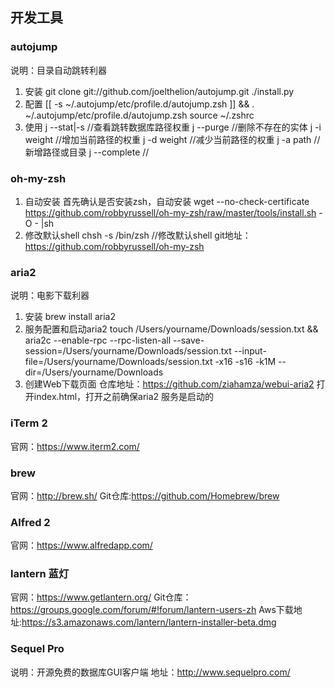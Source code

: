 ## 开发工具

### autojump
说明：目录自动跳转利器
1. 安装
    git clone git://github.com/joelthelion/autojump.git
    ./install.py
2. 配置
    [[ -s ~/.autojump/etc/profile.d/autojump.zsh ]] && . ~/.autojump/etc/profile.d/autojump.zsh
    source ~/.zshrc
3. 使用
    j --stat|-s //查看跳转数据库路径权重
    j --purge //删除不存在的实体
    j -i weight //增加当前路径的权重
    j -d weight //减少当前路径的权重
    j -a path //新增路径或目录
    j --complete //

### oh-my-zsh
1. 自动安装
首先确认是否安装zsh，自动安装
wget --no-check-certificate https://github.com/robbyrussell/oh-my-zsh/raw/master/tools/install.sh -O - |sh
2. 修改默认shell
chsh -s /bin/zsh //修改默认shell
git地址：https://github.com/robbyrussell/oh-my-zsh

### aria2
说明：电影下载利器
1. 安装
brew install aria2
2. 服务配置和启动aria2
touch /Users/yourname/Downloads/session.txt && aria2c --enable-rpc --rpc-listen-all --save-session=/Users/yourname/Downloads/session.txt --input-file=/Users/yourname/Downloads/session.txt -x16 -s16 -k1M --dir=/Users/yourname/Downloads
3. 创建Web下载页面
   仓库地址：https://github.com/ziahamza/webui-aria2
   打开index.html，打开之前确保aria2 服务是启动的

### iTerm 2
官网：https://www.iterm2.com/

### brew
官网：http://brew.sh/
Git仓库:https://github.com/Homebrew/brew

### Alfred 2
官网：https://www.alfredapp.com/

### lantern 蓝灯
官网：https://www.getlantern.org/
Git仓库：https://groups.google.com/forum/#!forum/lantern-users-zh
Aws下载地址:https://s3.amazonaws.com/lantern/lantern-installer-beta.dmg

### Sequel Pro
说明：开源免费的数据库GUI客户端
地址：http://www.sequelpro.com/
